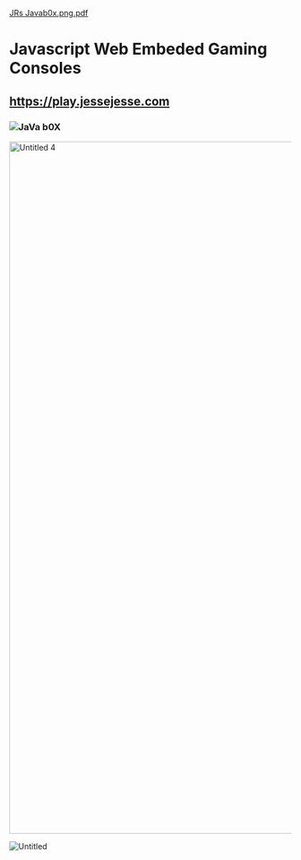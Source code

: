 [JRs Javab0x.png.pdf](https://github.com/sudo-self/Java.JesseJesse.com/files/11217504/JRs.Javab0x.png.pdf)
# Javascript Web Embeded Gaming Consoles
## https://play.jessejesse.com
### ![JaVa b0X](https://user-images.githubusercontent.com/119916323/228534682-3ff0cfe5-c56c-435d-8fa7-0ac90f630661.jpg)


<img width="1235" alt="Untitled 4" src="https://user-images.githubusercontent.com/119916323/227839708-60a74929-0424-4dd6-b10b-142344a1554c.png">


![Untitled](https://user-images.githubusercontent.com/119916323/227809732-1c57eb49-9981-4ee5-a722-328921816f8a.jpg)
